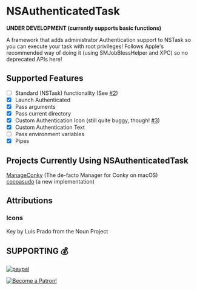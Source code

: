 #  NSAuthenticatedTask

**UNDER DEVELOPMENT (currently supports basic functions)**

A framework that adds administrator Authentication support to NSTask so you can execute your task with root privileges!
Follows Apple's recommended way of doing it (using SMJobBlessHelper and XPC) so no deprecated APIs here!

## Supported Features
- [ ] Standard (NSTask) functionality (See [#2](https://github.com/npyl/NSAuthenticatedTask/issues/2))
- [x] Launch Authenticated
- [x] Pass arguments
- [x] Pass current directory
- [x] Custom Authentication Icon (still quite buggy, though! [#3](https://github.com/npyl/NSAuthenticatedTask/issues/3))
- [x] Custom Authentication Text
- [ ] Pass environment variables
- [x] Pipes

## Projects Currently Using NSAuthenticatedTask

[ManageConky](https://github.com/Conky-for-macOS/Manage-Conky) (The de-facto Manager for Conky on macOS)<br>
[cocoasudo](https://github.com/npyl/cocoasudo) (a new implementation)

## Attributions
### Icons
Key by Luis Prado from the Noun Project

## SUPPORTING 💰

[![paypal](https://www.paypalobjects.com/en_US/i/btn/btn_donateCC_LG.gif)](https://www.paypal.com/cgi-bin/webscr?cmd=_s-xclick&hosted_button_id=NSV636CUWX754)

[![Become a Patron!](http://npyl.github.io/img/become_a_patron_button.png)](https://www.patreon.com/bePatron?u=11783784)
